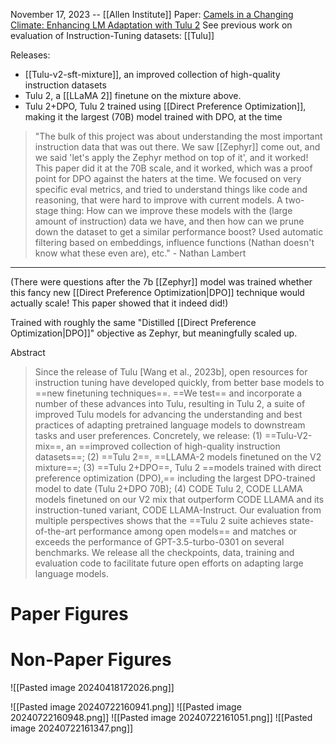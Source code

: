 November 17, 2023 -- [[Allen Institute]]
Paper: [Camels in a Changing Climate: Enhancing LM Adaptation with Tulu 2](https://huggingface.co/papers/2311.10702)
See previous work on evaluation of Instruction-Tuning datasets: [[Tulu]]

Releases:
- [[Tulu-v2-sft-mixture]], an improved collection of high-quality instruction datasets
- Tulu 2, a [[LLaMA 2]] finetune on the mixture above.
- Tulu 2+DPO, Tulu 2 trained using [[Direct Preference Optimization]], making it the largest (70B) model trained with DPO, at the time

> "The bulk of this project was about understanding the most important instruction data that was out there. We saw [[Zephyr]] come out, and we said 'let's apply the Zephyr method on top of it', and it worked! This paper did it at the 70B scale, and it worked, which was a proof point for DPO against the haters at the time. We focused on very specific eval metrics, and tried to understand things like code and reasoning, that were hard to improve with current models. A two-stage thing: How can we improve these models with the (large amount of instruction) data we have, and then how can we prune down the dataset to get a similar performance boost? Used automatic filtering based on embeddings, influence functions (Nathan doesn't know what these even are), etc." - Nathan Lambert

----


(There were questions after the 7b [[Zephyr]] model was trained whether this fancy new [[Direct Preference Optimization|DPO]] technique would actually scale! This paper showed that it indeed did!)

Trained with roughly the same "Distilled [[Direct Preference Optimization|DPO]]" objective as Zephyr, but meaningfully scaled up.

Abstract
> Since the release of Tulu [Wang et al., 2023b], open resources for instruction tuning have developed quickly, from better base models to ==new finetuning techniques==. ==We test== and incorporate a number of these advances into Tulu, resulting in Tulu 2, a suite of improved Tulu models for advancing the understanding and best practices of adapting pretrained language models to downstream tasks and user preferences. Concretely, we release: (1) ==Tulu-V2-mix==, an ==improved collection of high-quality instruction datasets==; (2) ==Tulu 2==, ==LLAMA-2 models finetuned on the V2 mixture==; (3) ==Tulu 2+DPO==, Tulu 2 ==models trained with direct preference optimization (DPO),== including the largest DPO-trained model to date (Tulu 2+DPO 70B); (4) CODE Tulu 2, CODE LLAMA models finetuned on our V2 mix that outperform CODE LLAMA and its instruction-tuned variant, CODE LLAMA-Instruct. Our evaluation from multiple perspectives shows that the ==Tulu 2 suite achieves state-of-the-art performance among open models== and matches or exceeds the performance of GPT-3.5-turbo-0301 on several benchmarks. We release all the checkpoints, data, training and evaluation code to facilitate future open efforts on adapting large language models.

# Paper Figures


# Non-Paper Figures
![[Pasted image 20240418172026.png]]


![[Pasted image 20240722160941.png]]
![[Pasted image 20240722160948.png]]
![[Pasted image 20240722161051.png]]
![[Pasted image 20240722161347.png]]